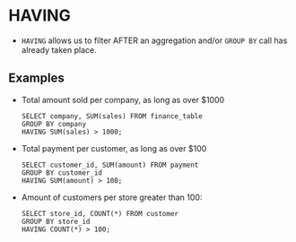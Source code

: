 # HAVING

* `HAVING` allows us to filter AFTER an aggregation and/or `GROUP BY` call has already taken place.

## Examples

* Total amount sold per company, as long as over $1000

    ```
    SELECT company, SUM(sales) FROM finance_table
    GROUP BY company
    HAVING SUM(sales) > 1000;
    ```
    
* Total payment per customer, as long as over $100

    ```
    SELECT customer_id, SUM(amount) FROM payment
    GROUP BY customer_id
    HAVING SUM(amount) > 100;
    ```

* Amount of customers per store greater than 100:

    ```
    SELECT store_id, COUNT(*) FROM customer
    GROUP BY store_id
    HAVING COUNT(*) > 100;
    ```